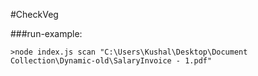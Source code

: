 #CheckVeg

###run-example:
```
>node index.js scan "C:\Users\Kushal\Desktop\Document Collection\Dynamic-old\SalaryInvoice - 1.pdf"
```